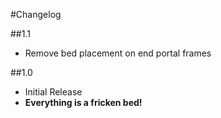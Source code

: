 #Changelog      

##1.1
- Remove bed placement on end portal frames

##1.0
- Initial Release
- **Everything is a fricken bed!**
